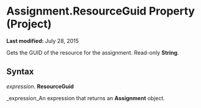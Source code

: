 
# Assignment.ResourceGuid Property (Project)

 **Last modified:** July 28, 2015

Gets the GUID of the resource for the assignment. Read-only  **String**.

## Syntax

 _expression_. **ResourceGuid**

 _expression_An expression that returns an  **Assignment** object.

